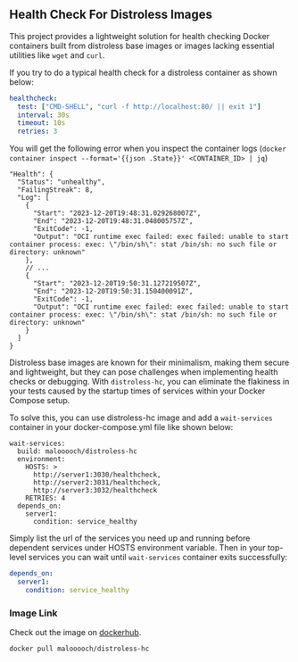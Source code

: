 ## Health Check For Distroless Images
This project provides a lightweight solution for health checking Docker containers built from distroless base images or images lacking essential utilities
like `wget` and `curl`. 

If you try to do a typical health check for a distroless container as shown below:

```yml
healthcheck:
  test: ["CMD-SHELL", "curl -f http://localhost:80/ || exit 1"]
  interval: 30s
  timeout: 10s
  retries: 3
```

You will get the following error when you inspect the container logs (`docker container inspect --format='{{json .State}}' <CONTAINER_ID> | jq`)

```
"Health": {
  "Status": "unhealthy",
  "FailingStreak": 8,
  "Log": [
    {
      "Start": "2023-12-20T19:48:31.029268007Z",
      "End": "2023-12-20T19:48:31.048005757Z",
      "ExitCode": -1,
      "Output": "OCI runtime exec failed: exec failed: unable to start container process: exec: \"/bin/sh\": stat /bin/sh: no such file or directory: unknown"
    },
    // ...
    {
      "Start": "2023-12-20T19:50:31.127219507Z",
      "End": "2023-12-20T19:50:31.150400091Z",
      "ExitCode": -1,
      "Output": "OCI runtime exec failed: exec failed: unable to start container process: exec: \"/bin/sh\": stat /bin/sh: no such file or directory: unknown"
    }
  ]
}
```

Distroless base images are known for their minimalism, making them secure and lightweight, but they can pose challenges when implementing health checks or debugging. 
With `distroless-hc`, you can eliminate the flakiness in your tests caused by the startup times of services within your Docker Compose setup. 

To solve this, you can use distroless-hc image and add a `wait-services` container in your docker-compose.yml file like shown below:

```
wait-services:
  build: malooooch/distroless-hc
  environment:
    HOSTS: >
      http://server1:3030/healthcheck,
      http://server2:3031/healthcheck,
      http://server3:3032/healthcheck
    RETRIES: 4
  depends_on:
    server1:
      condition: service_healthy
```

Simply list the url of the services you need up and running before dependent services under HOSTS environment variable.
Then in your top-level services you can wait until `wait-services` container exits successfully:

```yml
depends_on:
  server1:
    condition: service_healthy
```

### Image Link
Check out the image on [dockerhub](https://hub.docker.com/r/malooooch/distroless-hc).

```
docker pull malooooch/distroless-hc
```
